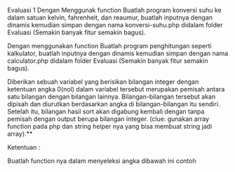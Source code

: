Evaluasi 1
Dengan Menggunak function Buatlah program konversi suhu ke dalam satuan kelvin, fahrenheit, dan reaumur, buatlah inputnya dengan dinamis kemudian simpan dengan nama konversi-suhu.php didalam folder Evaluasi (Semakin banyak fitur semakin bagus).

Dengan menggunakan function Buatlah program penghitungan seperti kalkulator, buatlah inputnya dengan dinamis kemudian simpan dengan nama calculator.php didalam folder Evaluasi (Semakin banyak fitur semakin bagus).

Diberikan sebuah variabel yang berisikan bilangan integer dengan ketentuan angka 0(nol) dalam variabel tersebut merupakan pemisah antara satu bilangan dengan bilangan lainnya. Bilangan-bilangan tersebut akan dipisah dan diurutkan berdasarkan angka di bilangan-bilangan itu sendiri. Setelah itu, bilangan hasil sort akan digabung kembali dengan tanpa pemisah dengan output berupa bilangan integer. (clue: gunakan array function pada php dan string helper nya yang bisa membuat string jadi array).**

Ketentuan :

Buatlah function nya dalam menyeleksi angka dibawah ini
contoh

<?php

function selectionValue(string $collectionValue): int {
  // Code kalian
}
Contoh Input

5956560159466056
Contoh Output

55566914566956
Catatan :
Jangan mau hanya menjadi biasa-biasa saja dalam mengerjakan suatu hal, buatlah sesuatu dengan cara efisin, dan seefektif mungkin
Kejarlah nilai sempurna

Ketentuan dan peraturan selama mengerjakan :
Kosongkan setiap tab pada code editor masing-masing, dicode editor hanya ada

Manfaatkan waktu 5 menit terakhir untuk push ke repository masing-masing di github

Kerjakan dengan jujur dan penuh keyakinan

Jangan pesimis dan OPTIMIS lah

Jangan Banyak Ngeluh

1 menit sebelum mengerjakan evaluasi harap dipersiapkan folder dan file.php, jika terlambat maka tanggung resiko nya dan terpaksa harus ditinggalkan

Manfaatkan stackoverflow, w3school, dan php.net sebagai teman yang baik dalam mengerjakan setiap soal

Dilarang keras untuk bekerja sama

Run program timer saat ujian dimulai

Idealis lah dengan diri sendiri jangan mau ketinggalan

FOKUS!!!